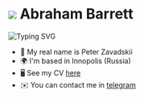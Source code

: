 ![](https://user-images.githubusercontent.com/18350557/176309783-0785949b-9127-417c-8b55-ab5a4333674e.gif) Abraham Barrett
=======================================================================================================================================

![Typing SVG](https://readme-typing-svg.herokuapp.com?color=%3F7E22CE&lines=Junior+AppSec/DevSecOps+Engineer)

* 🧑  My real name is Peter Zavadskii
* 🌍  I'm based in Innopolis (Russia)
* 🖥️  See my CV [here](https://drive.google.com/file/d/1cp4N_DtP7XVLfFk2Lu5o2OUuSz9nRwwT/view?usp=sharing)
* ✉️  You can contact me in [telegram](https://t.me/user_abraham)

